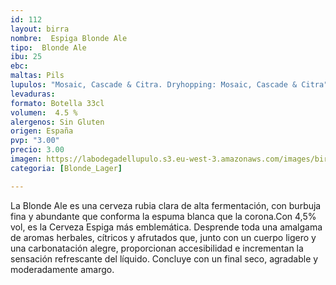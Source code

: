 ```yaml
--- 
id: 112
layout: birra
nombre:  Espiga Blonde Ale
tipo:  Blonde Ale
ibu: 25
ebc:
maltas: Pils 
lupulos: "Mosaic, Cascade & Citra. Dryhopping: Mosaic, Cascade & Citra"
levaduras: 
formato: Botella 33cl
volumen:  4.5 %
alergenos: Sin Gluten
origen: España
pvp: "3.00"
precio: 3.00
imagen: https://labodegadellupulo.s3.eu-west-3.amazonaws.com/images/birras/espigablondeale.jpg
categoria: [Blonde_Lager]

---
```

La Blonde Ale es una cerveza rubia clara de alta fermentación, con burbuja fina y abundante que conforma la espuma blanca  que la corona.Con 4,5% vol, es la Cerveza Espiga más emblemática. Desprende toda una amalgama de aromas herbales, cítricos y afrutados que, junto con un cuerpo ligero y una carbonatación alegre, proporcionan accesibilidad e incrementan la sensación refrescante del líquido. Concluye con un final seco, agradable y moderadamente amargo.









